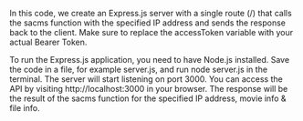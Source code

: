 In this code, we create an Express.js server with a single route (/) that calls the sacms function with the specified IP address and sends the response back to the client. Make sure to replace the accessToken variable with your actual Bearer Token.

To run the Express.js application, you need to have Node.js installed. Save the code in a file, for example server.js, and run node server.js in the terminal. The server will start listening on port 3000. You can access the API by visiting http://localhost:3000 in your browser. The response will be the result of the sacms function for the specified IP address, movie info & file info.
